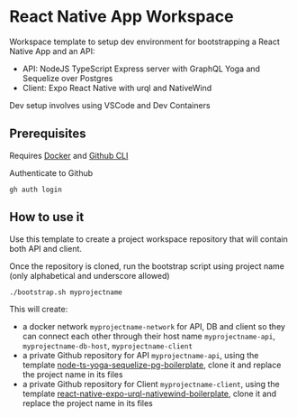 # React Native App Workspace

Workspace template to setup dev environment for bootstrapping a React Native App and an API:
- API: NodeJS TypeScript Express server with GraphQL Yoga and Sequelize over Postgres
- Client: Expo React Native with urql and NativeWind

Dev setup involves using VSCode and Dev Containers

## Prerequisites
Requires [Docker](https://docs.docker.com/desktop/) and [Github CLI](https://cli.github.com/)

Authenticate to Github
```
gh auth login
```

## How to use it
Use this template to create a project workspace repository that will contain both API and client.

Once the repository is cloned, run the bootstrap script using project name (only alphabetical and underscore allowed)
```
./bootstrap.sh myprojectname
```

This will create:
- a docker network `myprojectname-network` for API, DB and client so they can connect each other through their host name `myprojectname-api`, `myprojectname-db-host`, `myprojectname-client`
- a private Github repository for API `myprojectname-api`, using the template [node-ts-yoga-sequelize-pg-boilerplate](https://github.com/vtching/node-ts-yoga-sequelize-pg-boilerplate), clone it and replace the project name in its files
- a private Github repository for Client `myprojectname-client`, using the template [react-native-expo-urql-nativewind-boilerplate](https://github.com/vtching/react-native-expo-urql-nativewind-boilerplate), clone it and replace the project name in its files
